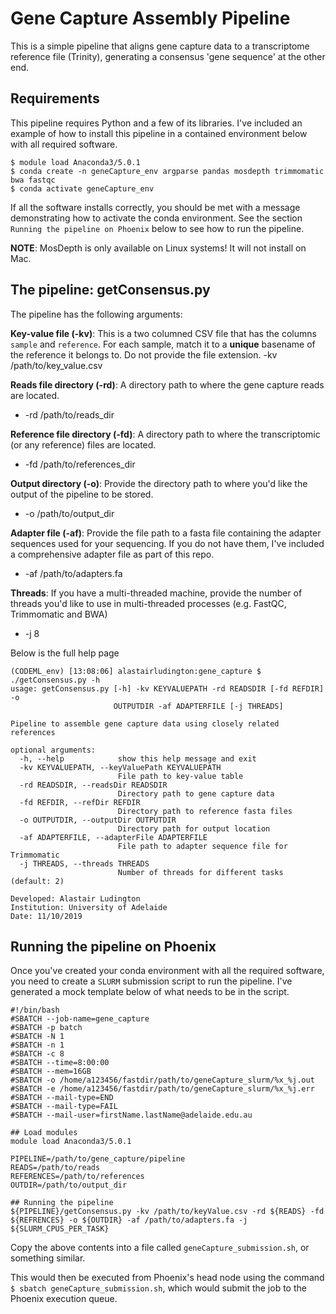 # Gene Capture Assembly Pipeline

This is a simple pipeline that aligns gene capture data to a transcriptome reference file (Trinity), generating a consensus 'gene sequence' at the other end.

## Requirements

This pipeline requires Python and a few of its libraries. I've included an example of how to install this pipeline in a contained environment below with all required software.

```
$ module load Anaconda3/5.0.1
$ conda create -n geneCapture_env argparse pandas mosdepth trimmomatic bwa fastqc
$ conda activate geneCapture_env
```

If all the software installs correctly, you should be met with a message demonstrating how to activate the conda environment. See the section `Running the pipeline on Phoenix` below to see how to run the pipeline.

**NOTE**: MosDepth is only available on Linux systems! It will not install on Mac.

## The pipeline: getConsensus.py

The pipeline has the following arguments:

**Key-value file (-kv)**: This is a two columned CSV file that has the columns `sample` and `reference`. For each sample, match it to a **unique** basename of the reference it belongs to. Do not provide the file extension.
    -kv /path/to/key_value.csv

**Reads file directory (-rd)**: A directory path to where the gene capture reads are located.
  
- -rd /path/to/reads_dir

**Reference file directory (-fd)**: A directory path to where the transcriptomic (or any reference) files are located.
  
- -fd /path/to/references_dir

**Output directory (-o)**: Provide the directory path to where you'd like the output of the pipeline to be stored.
  
- -o /path/to/output_dir

**Adapter file (-af)**: Provide the file path to a fasta file containing the adapter sequences used for your sequencing. If you do not have them, I've included a comprehensive adapter file as part of this repo.

- -af /path/to/adapters.fa

**Threads**: If you have a multi-threaded machine, provide the number of threads you'd like to use in multi-threaded processes (e.g. FastQC, Trimmomatic and BWA)

- -j 8

Below is the full help page

```
(CODEML_env) [13:08:06] alastairludington:gene_capture $ ./getConsensus.py -h
usage: getConsensus.py [-h] -kv KEYVALUEPATH -rd READSDIR [-fd REFDIR] -o
                       OUTPUTDIR -af ADAPTERFILE [-j THREADS]

Pipeline to assemble gene capture data using closely related references

optional arguments:
  -h, --help            show this help message and exit
  -kv KEYVALUEPATH, --keyValuePath KEYVALUEPATH
                        File path to key-value table
  -rd READSDIR, --readsDir READSDIR
                        Directory path to gene capture data
  -fd REFDIR, --refDir REFDIR
                        Directory path to reference fasta files
  -o OUTPUTDIR, --outputDir OUTPUTDIR
                        Directory path for output location
  -af ADAPTERFILE, --adapterFile ADAPTERFILE
                        File path to adapter sequence file for Trimmomatic
  -j THREADS, --threads THREADS
                        Number of threads for different tasks (default: 2)

Developed: Alastair Ludington
Institution: University of Adelaide
Date: 11/10/2019
```

## Running the pipeline on Phoenix

Once you've created your conda environment with all the required software, you need to create a `SLURM` submission script to run the pipeline. I've generated a mock template below of what needs to be in the script.

```
#!/bin/bash
#SBATCH --job-name=gene_capture
#SBATCH -p batch
#SBATCH -N 1
#SBATCH -n 1
#SBATCH -c 8
#SBATCH --time=8:00:00
#SBATCH --mem=16GB
#SBATCH -o /home/a123456/fastdir/path/to/geneCapture_slurm/%x_%j.out
#SBATCH -e /home/a123456/fastdir/path/to/geneCapture_slurm/%x_%j.err
#SBATCH --mail-type=END
#SBATCH --mail-type=FAIL
#SBATCH --mail-user=firstName.lastName@adelaide.edu.au

## Load modules
module load Anaconda3/5.0.1

PIPELINE=/path/to/gene_capture/pipeline
READS=/path/to/reads
REFERENCES=/path/to/references
OUTDIR=/path/to/output_dir

## Running the pipeline
${PIPELINE}/getConsensus.py -kv /path/to/keyValue.csv -rd ${READS} -fd ${REFRENCES} -o ${OUTDIR} -af /path/to/adapters.fa -j ${SLURM_CPUS_PER_TASK}
```

Copy the above contents into a file called `geneCapture_submission.sh`, or something similar.

This would then be executed from Phoenix's head node using the command `$ sbatch geneCapture_submission.sh`, which
would submit the job to the Phoenix execution queue.
